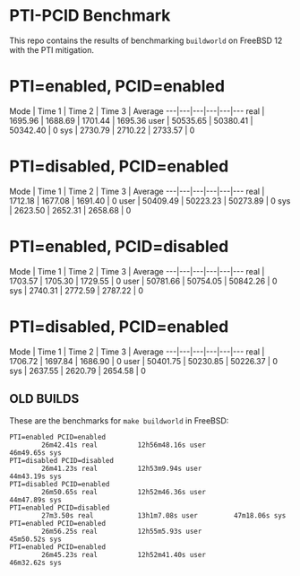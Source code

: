 # PTI-PCID Benchmark
This repo contains the results of benchmarking `buildworld` on FreeBSD 12 with the PTI mitigation.

# PTI=enabled, PCID=enabled

Mode | Time 1 | Time 2 | Time 3 | Average
 ---|---|---|---|---|---
real | 1695.96 | 1688.69 | 1701.44 | 1695.36 
user | 50535.65 | 50380.41 | 50342.40 | 0
sys | 2730.79 | 2710.22 | 2733.57 | 0

# PTI=disabled, PCID=enabled

Mode | Time 1 | Time 2 | Time 3 | Average
 ---|---|---|---|---|---
real | 1712.18 | 1677.08 | 1691.40 | 0 
user | 50409.49 | 50223.23 | 50273.89 | 0
sys | 2623.50 | 2652.31 | 2658.68 | 0

# PTI=enabled, PCID=disabled

Mode | Time 1 | Time 2 | Time 3 | Average
 ---|---|---|---|---|---
real | 1703.57 | 1705.30 | 1729.55 | 0 
user | 50781.66 | 50754.05 | 50842.26 | 0
sys | 2740.31 | 2772.59 | 2787.22 | 0

# PTI=disabled, PCID=enabled

Mode | Time 1 | Time 2 | Time 3 | Average
 ---|---|---|---|---|---
real | 1706.72 | 1697.84 | 1686.90 | 0 
user | 50401.75 | 50230.85 | 50226.37 | 0
sys | 2637.55 | 2620.79 | 2654.58 | 0

## OLD BUILDS
These are the benchmarks for `make buildworld` in FreeBSD:

```
PTI=enabled PCID=enabled
        26m42.41s real          12h56m48.16s user               46m49.65s sys
PTI=disabled PCID=disabled
        26m41.23s real          12h53m9.94s user                44m43.19s sys
PTI=disabled PCID=enabled
        26m50.65s real          12h52m46.36s user               44m47.89s sys
PTI=enabled PCID=disabled
        27m3.50s real           13h1m7.08s user         47m18.06s sys
PTI=enabled PCID=enabled
        26m56.25s real          12h55m5.93s user                45m50.52s sys
PTI=enabled PCID=enabled
        26m45.23s real          12h52m41.40s user               46m32.62s sys
```


